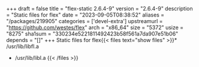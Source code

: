 +++
draft = false
title = "flex-static 2.6.4-9"
version = "2.6.4-9"
description = "Static files for flex"
date = "2023-09-05T08:38:52"
aliases = "/packages/219905"
categories = ['devel-extra']
upstreamurl = "https://github.com/westes/flex"
arch = "x86_64"
size = "5372"
usize = "8275"
sha1sum = "330234e5221811492423b58f561a7da907e51b06"
depends = "[]"
+++
Static files for flex{{< files text="show files" >}}* /usr/lib/libfl.a
* /usr/lib/libl.a
{{< /files >}}